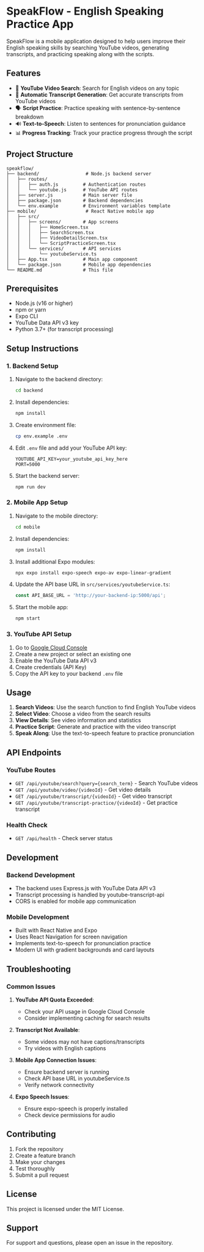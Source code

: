 # SpeakFlow - English Speaking Practice App

SpeakFlow is a mobile application designed to help users improve their English speaking skills by searching YouTube videos, generating transcripts, and practicing speaking along with the scripts.

## Features

- 🎯 **YouTube Video Search**: Search for English videos on any topic
- 📝 **Automatic Transcript Generation**: Get accurate transcripts from YouTube videos
- 🗣️ **Script Practice**: Practice speaking with sentence-by-sentence breakdown
- 🔊 **Text-to-Speech**: Listen to sentences for pronunciation guidance
- 📊 **Progress Tracking**: Track your practice progress through the script

## Project Structure

```
speakflow/
├── backend/                 # Node.js backend server
│   ├── routes/
│   │   ├── auth.js         # Authentication routes
│   │   └── youtube.js      # YouTube API routes
│   ├── server.js           # Main server file
│   ├── package.json        # Backend dependencies
│   └── env.example         # Environment variables template
├── mobile/                  # React Native mobile app
│   ├── src/
│   │   ├── screens/        # App screens
│   │   │   ├── HomeScreen.tsx
│   │   │   ├── SearchScreen.tsx
│   │   │   ├── VideoDetailScreen.tsx
│   │   │   └── ScriptPracticeScreen.tsx
│   │   └── services/       # API services
│   │       └── youtubeService.ts
│   ├── App.tsx             # Main app component
│   └── package.json        # Mobile app dependencies
└── README.md               # This file
```

## Prerequisites

- Node.js (v16 or higher)
- npm or yarn
- Expo CLI
- YouTube Data API v3 key
- Python 3.7+ (for transcript processing)

## Setup Instructions

### 1. Backend Setup

1. Navigate to the backend directory:
   ```bash
   cd backend
   ```

2. Install dependencies:
   ```bash
   npm install
   ```

3. Create environment file:
   ```bash
   cp env.example .env
   ```

4. Edit `.env` file and add your YouTube API key:
   ```
   YOUTUBE_API_KEY=your_youtube_api_key_here
   PORT=5000
   ```

5. Start the backend server:
   ```bash
   npm run dev
   ```

### 2. Mobile App Setup

1. Navigate to the mobile directory:
   ```bash
   cd mobile
   ```

2. Install dependencies:
   ```bash
   npm install
   ```

3. Install additional Expo modules:
   ```bash
   npx expo install expo-speech expo-av expo-linear-gradient
   ```

4. Update the API base URL in `src/services/youtubeService.ts`:
   ```typescript
   const API_BASE_URL = 'http://your-backend-ip:5000/api';
   ```

5. Start the mobile app:
   ```bash
   npm start
   ```

### 3. YouTube API Setup

1. Go to [Google Cloud Console](https://console.cloud.google.com/)
2. Create a new project or select an existing one
3. Enable the YouTube Data API v3
4. Create credentials (API Key)
5. Copy the API key to your backend `.env` file

## Usage

1. **Search Videos**: Use the search function to find English YouTube videos
2. **Select Video**: Choose a video from the search results
3. **View Details**: See video information and statistics
4. **Practice Script**: Generate and practice with the video transcript
5. **Speak Along**: Use the text-to-speech feature to practice pronunciation

## API Endpoints

### YouTube Routes

- `GET /api/youtube/search?query={search_term}` - Search YouTube videos
- `GET /api/youtube/video/{videoId}` - Get video details
- `GET /api/youtube/transcript/{videoId}` - Get video transcript
- `GET /api/youtube/transcript-practice/{videoId}` - Get practice transcript

### Health Check

- `GET /api/health` - Check server status

## Development

### Backend Development

- The backend uses Express.js with YouTube Data API v3
- Transcript processing is handled by youtube-transcript-api
- CORS is enabled for mobile app communication

### Mobile Development

- Built with React Native and Expo
- Uses React Navigation for screen navigation
- Implements text-to-speech for pronunciation practice
- Modern UI with gradient backgrounds and card layouts

## Troubleshooting

### Common Issues

1. **YouTube API Quota Exceeded**: 
   - Check your API usage in Google Cloud Console
   - Consider implementing caching for search results

2. **Transcript Not Available**:
   - Some videos may not have captions/transcripts
   - Try videos with English captions

3. **Mobile App Connection Issues**:
   - Ensure backend server is running
   - Check API base URL in youtubeService.ts
   - Verify network connectivity

4. **Expo Speech Issues**:
   - Ensure expo-speech is properly installed
   - Check device permissions for audio

## Contributing

1. Fork the repository
2. Create a feature branch
3. Make your changes
4. Test thoroughly
5. Submit a pull request

## License

This project is licensed under the MIT License.

## Support

For support and questions, please open an issue in the repository. 